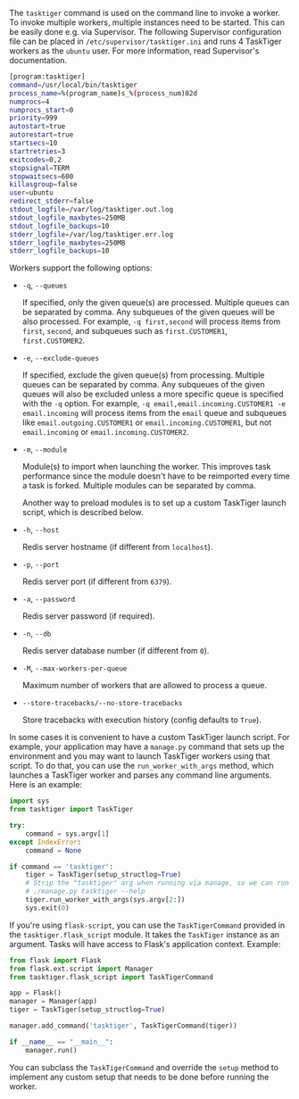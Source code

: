 The `tasktiger` command is used on the command line to invoke a worker.
To invoke multiple workers, multiple instances need to be started. This
can be easily done e.g. via Supervisor. The following Supervisor
configuration file can be placed in `/etc/supervisor/tasktiger.ini` and
runs 4 TaskTiger workers as the `ubuntu` user. For more information,
read Supervisor\'s documentation.

``` bash
[program:tasktiger]
command=/usr/local/bin/tasktiger
process_name=%(program_name)s_%(process_num)02d
numprocs=4
numprocs_start=0
priority=999
autostart=true
autorestart=true
startsecs=10
startretries=3
exitcodes=0,2
stopsignal=TERM
stopwaitsecs=600
killasgroup=false
user=ubuntu
redirect_stderr=false
stdout_logfile=/var/log/tasktiger.out.log
stdout_logfile_maxbytes=250MB
stdout_logfile_backups=10
stderr_logfile=/var/log/tasktiger.err.log
stderr_logfile_maxbytes=250MB
stderr_logfile_backups=10
```

Workers support the following options:

-   `-q`, `--queues`

    If specified, only the given queue(s) are processed. Multiple queues
    can be separated by comma. Any subqueues of the given queues will be
    also processed. For example, `-q first,second` will process items
    from `first`, `second`, and subqueues such as `first.CUSTOMER1`,
    `first.CUSTOMER2`.

-   `-e`, `--exclude-queues`

    If specified, exclude the given queue(s) from processing. Multiple
    queues can be separated by comma. Any subqueues of the given queues
    will also be excluded unless a more specific queue is specified with
    the `-q` option. For example,
    `-q email,email.incoming.CUSTOMER1 -e email.incoming` will process
    items from the `email` queue and subqueues like
    `email.outgoing.CUSTOMER1` or `email.incoming.CUSTOMER1`, but not
    `email.incoming` or `email.incoming.CUSTOMER2`.

-   `-m`, `--module`

    Module(s) to import when launching the worker. This improves task
    performance since the module doesn\'t have to be reimported every
    time a task is forked. Multiple modules can be separated by comma.

    Another way to preload modules is to set up a custom TaskTiger
    launch script, which is described below.

-   `-h`, `--host`

    Redis server hostname (if different from `localhost`).

-   `-p`, `--port`

    Redis server port (if different from `6379`).

-   `-a`, `--password`

    Redis server password (if required).

-   `-n`, `--db`

    Redis server database number (if different from `0`).

-   `-M`, `--max-workers-per-queue`

    Maximum number of workers that are allowed to process a queue.

-   `--store-tracebacks/--no-store-tracebacks`

    Store tracebacks with execution history (config defaults to `True`).

In some cases it is convenient to have a custom TaskTiger launch script.
For example, your application may have a `manage.py` command that sets
up the environment and you may want to launch TaskTiger workers using
that script. To do that, you can use the `run_worker_with_args` method,
which launches a TaskTiger worker and parses any command line arguments.
Here is an example:

``` python
import sys
from tasktiger import TaskTiger

try:
    command = sys.argv[1]
except IndexError:
    command = None

if command == 'tasktiger':
    tiger = TaskTiger(setup_structlog=True)
    # Strip the "tasktiger" arg when running via manage, so we can run e.g.
    # ./manage.py tasktiger --help
    tiger.run_worker_with_args(sys.argv[2:])
    sys.exit(0)
```

If you\'re using `flask-script`, you can use the `TaskTigerCommand`
provided in the `tasktiger.flask_script` module. It takes the
`TaskTiger` instance as an argument. Tasks will have access to Flask\'s
application context. Example:

``` python
from flask import Flask
from flask.ext.script import Manager
from tasktiger.flask_script import TaskTigerCommand

app = Flask()
manager = Manager(app)
tiger = TaskTiger(setup_structlog=True)

manager.add_command('tasktiger', TaskTigerCommand(tiger))

if __name__ == "__main__":
    manager.run()
```

You can subclass the `TaskTigerCommand` and override the `setup` method
to implement any custom setup that needs to be done before running the
worker.
